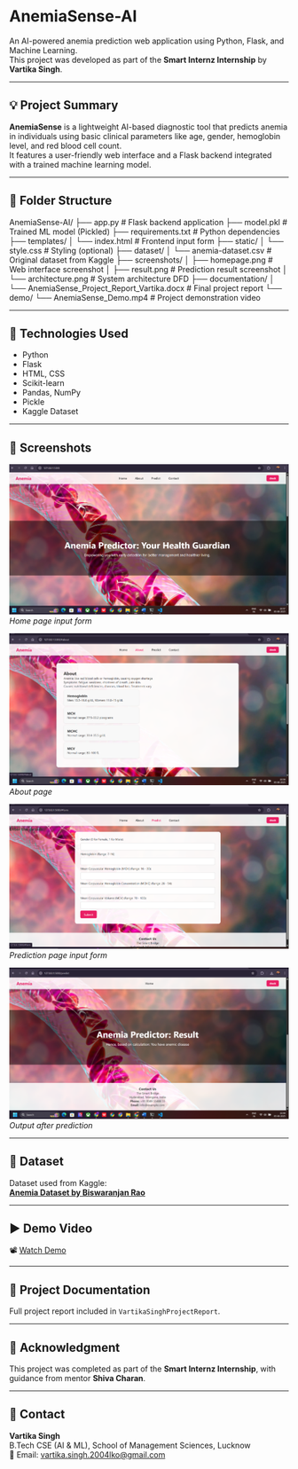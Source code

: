 # AnemiaSense-AI

An AI-powered anemia prediction web application using Python, Flask, and Machine Learning.  
This project was developed as part of the **Smart Internz Internship** by **Vartika Singh**.

---

## 💡 Project Summary

**AnemiaSense** is a lightweight AI-based diagnostic tool that predicts anemia in individuals using basic clinical parameters like age, gender, hemoglobin level, and red blood cell count.  
It features a user-friendly web interface and a Flask backend integrated with a trained machine learning model.

---

## 📂 Folder Structure
AnemiaSense-AI/
├── app.py # Flask backend application
├── model.pkl # Trained ML model (Pickled)
├── requirements.txt # Python dependencies
├── templates/
│ └── index.html # Frontend input form
├── static/
│ └── style.css # Styling (optional)
├── dataset/
│ └── anemia-dataset.csv # Original dataset from Kaggle
├── screenshots/
│ ├── homepage.png # Web interface screenshot
│ ├── result.png # Prediction result screenshot
│ └── architecture.png # System architecture DFD
├── documentation/
│ └── AnemiaSense_Project_Report_Vartika.docx # Final project report
└── demo/
└── AnemiaSense_Demo.mp4 # Project demonstration video

---

## 🔧 Technologies Used

- Python  
- Flask  
- HTML, CSS  
- Scikit-learn  
- Pandas, NumPy  
- Pickle  
- Kaggle Dataset

---

## 📸 Screenshots

![Home Page](homepage.png)  
*Home page input form*

![About Page](About.png)  
*About page*

![Prediction Page](Predict.png)  
*Prediction page input form*

![Prediction Result](PredictionResult.png)  
*Output after prediction*

---

## 🧠 Dataset

Dataset used from Kaggle:  
**[Anemia Dataset by Biswaranjan Rao](https://www.kaggle.com/datasets/biswaranjanrao/anemia-dataset)**

---

## ▶️ Demo Video

📽️ [Watch Demo](demo/AnemiaSense_Demo.mp4) 

---

## 🧾 Project Documentation

Full project report included in `VartikaSinghProjectReport`.

---

## 🙏 Acknowledgment

This project was completed as part of the **Smart Internz Internship**, with guidance from mentor **Shiva Charan**.

---

## 📩 Contact

**Vartika Singh**  
B.Tech CSE (AI & ML), School of Management Sciences, Lucknow  
📧 Email: vartika.singh.2004lko@gmail.com


